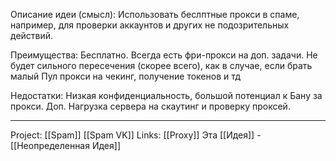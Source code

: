 Описание идеи (смысл): Использовать беслптные прокси в спаме, например, для проверки аккаунтов и других не подозрительных действий. 

Преимущества: Бесплатно. Всегда есть фри-прокси на доп. задачи. Не будет сильного пересечения (скорее всего), как в случае, если брать малый Пул прокси на чекинг, получение токенов и тд

Недостатки: Низкая конфиденциальность, большой потенциал к Бану за прокси. Доп. Нагрузка сервера на скаутинг и проверку проксей. 
___
Project: [[Spam]] [[Spam VK]]
Links: [[Proxy]]
Эта [[Идея]] - [[Неопределенная Идея]]